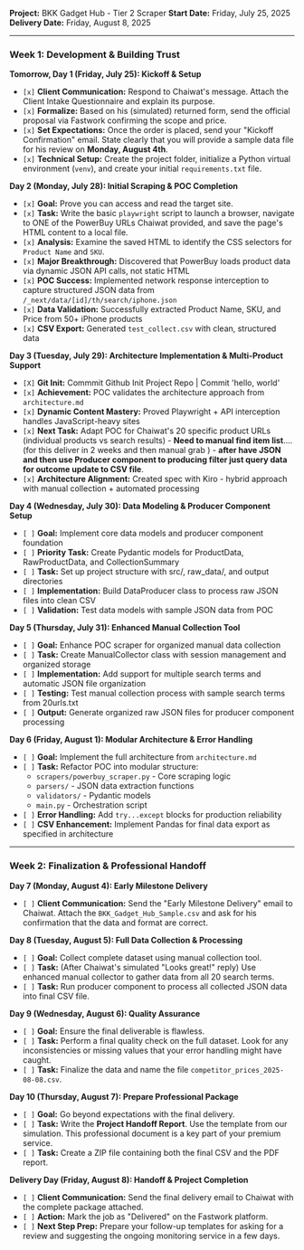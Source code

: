 **Project:** BKK Gadget Hub - Tier 2 Scraper
**Start Date:** Friday, July 25, 2025
**Delivery Date:** Friday, August 8, 2025

---

### **Week 1: Development & Building Trust**

**Tomorrow, Day 1 (Friday, July 25): Kickoff & Setup**

-   `[x]` **Client Communication:** Respond to Chaiwat's message. Attach the Client Intake Questionnaire and explain its purpose.
-   `[x]` **Formalize:** Based on his (simulated) returned form, send the official proposal via Fastwork confirming the scope and price.
-   `[x]` **Set Expectations:** Once the order is placed, send your "Kickoff Confirmation" email. State clearly that you will provide a sample data file for his review on **Monday, August 4th**.
-   `[x]` **Technical Setup:** Create the project folder, initialize a Python virtual environment (`venv`), and create your initial `requirements.txt` file.

**Day 2 (Monday, July 28): Initial Scraping & POC Completion**

-   `[x]` **Goal:** Prove you can access and read the target site.
-   `[x]` **Task:** Write the basic `playwright` script to launch a browser, navigate to ONE of the PowerBuy URLs Chaiwat provided, and save the page's HTML content to a local file.
-   `[x]` **Analysis:** Examine the saved HTML to identify the CSS selectors for `Product Name` and `SKU`.
-   `[x]` **Major Breakthrough:** Discovered that PowerBuy loads product data via dynamic JSON API calls, not static HTML
-   `[x]` **POC Success:** Implemented network response interception to capture structured JSON data from `/_next/data/[id]/th/search/iphone.json`
-   `[x]` **Data Validation:** Successfully extracted Product Name, SKU, and Price from 50+ iPhone products
-   `[x]` **CSV Export:** Generated `test_collect.csv` with clean, structured data

**Day 3 (Tuesday, July 29): Architecture Implementation & Multi-Product Support**

-   `[X]` **Git Init:** Commmit Github Init Project Repo | Commit 'hello, world'
-   `[x]` **Achievement:** POC validates the architecture approach from `architecture.md`
-   `[x]` **Dynamic Content Mastery:** Proved Playwright + API interception handles JavaScript-heavy sites
-   `[x]` **Next Task:** Adapt POC for Chaiwat's 20 specific product URLs (individual products vs search results)
        - **Need to manual find item list**....(for this deliver in 2 weeks and then manual grab )
        - **after have JSON and then use Producer component to producing filter just query data for outcome update to CSV file**.
-   `[x]` **Architecture Alignment:** Created spec with Kiro - hybrid approach with manual collection + automated processing

**Day 4 (Wednesday, July 30): Data Modeling & Producer Component Setup**

-   `[ ]` **Goal:** Implement core data models and producer component foundation
-   `[ ]` **Priority Task:** Create Pydantic models for ProductData, RawProductData, and CollectionSummary
-   `[ ]` **Task:** Set up project structure with src/, raw_data/, and output directories
-   `[ ]` **Implementation:** Build DataProducer class to process raw JSON files into clean CSV
-   `[ ]` **Validation:** Test data models with sample JSON data from POC

**Day 5 (Thursday, July 31): Enhanced Manual Collection Tool**

-   `[ ]` **Goal:** Enhance POC scraper for organized manual data collection
-   `[ ]` **Task:** Create ManualCollector class with session management and organized storage
-   `[ ]` **Implementation:** Add support for multiple search terms and automatic JSON file organization
-   `[ ]` **Testing:** Test manual collection process with sample search terms from 20urls.txt
-   `[ ]` **Output:** Generate organized raw JSON files for producer component processing

**Day 6 (Friday, August 1): Modular Architecture & Error Handling**

-   `[ ]` **Goal:** Implement the full architecture from `architecture.md`
-   `[ ]` **Task:** Refactor POC into modular structure:
    -   `scrapers/powerbuy_scraper.py` - Core scraping logic
    -   `parsers/` - JSON data extraction functions
    -   `validators/` - Pydantic models
    -   `main.py` - Orchestration script
-   `[ ]` **Error Handling:** Add `try...except` blocks for production reliability
-   `[ ]` **CSV Enhancement:** Implement Pandas for final data export as specified in architecture

---

### **Week 2: Finalization & Professional Handoff**

**Day 7 (Monday, August 4): Early Milestone Delivery**

-   `[ ]` **Client Communication:** Send the "Early Milestone Delivery" email to Chaiwat. Attach the `BKK_Gadget_Hub_Sample.csv` and ask for his confirmation that the data and format are correct.

**Day 8 (Tuesday, August 5): Full Data Collection & Processing**

-   `[ ]` **Goal:** Collect complete dataset using manual collection tool.
-   `[ ]` **Task:** (After Chaiwat's simulated "Looks great!" reply) Use enhanced manual collector to gather data from all 20 search terms.
-   `[ ]` **Task:** Run producer component to process all collected JSON data into final CSV file.

**Day 9 (Wednesday, August 6): Quality Assurance**

-   `[ ]` **Goal:** Ensure the final deliverable is flawless.
-   `[ ]` **Task:** Perform a final quality check on the full dataset. Look for any inconsistencies or missing values that your error handling might have caught.
-   `[ ]` **Task:** Finalize the data and name the file `competitor_prices_2025-08-08.csv`.

**Day 10 (Thursday, August 7): Prepare Professional Package**

-   `[ ]` **Goal:** Go beyond expectations with the final delivery.
-   `[ ]` **Task:** Write the **Project Handoff Report**. Use the template from our simulation. This professional document is a key part of your premium service.
-   `[ ]` **Task:** Create a ZIP file containing both the final CSV and the PDF report.

**Delivery Day (Friday, August 8): Handoff & Project Completion**

-   `[ ]` **Client Communication:** Send the final delivery email to Chaiwat with the complete package attached.
-   `[ ]` **Action:** Mark the job as "Delivered" on the Fastwork platform.
-   `[ ]` **Next Step Prep:** Prepare your follow-up templates for asking for a review and suggesting the ongoing monitoring service in a few days.
